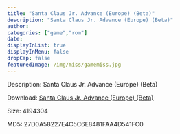 ```yaml
---
title: "Santa Claus Jr. Advance (Europe) (Beta)"
description: "Santa Claus Jr. Advance (Europe) (Beta)"
author: 
categories: ["game","rom"]
date: 
displayInList: true
displayInMenu: false
dropCap: false
featuredImage: /img/miss/gamemiss.jpg
---
```


Description: Santa Claus Jr. Advance (Europe) (Beta)

Download: <a style="text-decoration:underline;" href="https://mega.nz/#!yDIQkYiA!Ap3gjB1lrKzivbx4p3XfJzPe_enXFGDF817eqbh2-n0" target = "_blank" rel = "nofollow" > Santa Claus Jr. Advance (Europe) (Beta)</a>

Size: 4194304

MD5: 27D0A58227E4C5C6E8481FAA4D541FC0


